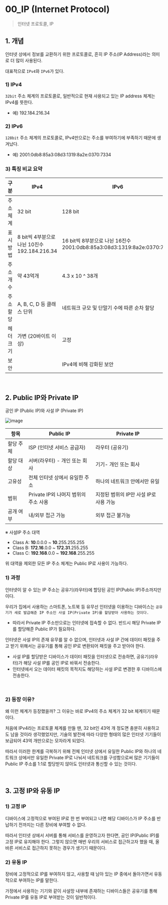 # 00_IP (Internet Protocol)

> 인터넷 프로토콜, IP

## 1. 개념

인터넷 상에서 정보를 교환하기 위한 프로토콜로, 흔히 IP 주소(IP Address)라는 의미로 더 많이 사용된다.

대표적으로 `IPv4`와 `IPv6`가 있다.

### 1) IPv4

`32bit` 주소 체계의 프로토콜로, 일반적으로 현재 사용되고 있는 IP address 체계는 IPv4를 뜻한다.

- 예) 192.184.216.34

### 2) IPv6

`128bit` 주소 체계의 프로토콜로, IPv4만으로는 주소를 부여하기에 부족하기 때문에 생겨났다.

- 예) 2001:0db8:85a3:08d3:1319:8a2e:0370:7334

### 3) 특징 비교 요약

| 구분      | IPv4                                              | IPv6                                                         |
| --------- | ------------------------------------------------- | ------------------------------------------------------------ |
| 주소 체계 | 32 bit                                            | 128 bit                                                      |
| 표시 방법 | 8 bit씩 4부분으로 나뉜 10진수<br />192.184.216.34 | 16 bit씩 8부분으로 나뉜 16진수<br />2001:0db8:85a3:08d3:1319:8a2e:0370:7334 |
| 주소 개수 | 약 43억개                                         | 4.3 x 10 ^ 38개                                              |
| 주소 할당 | A, B, C, D 등 클래스 단위                         | 네트워크 규모 및 단말기 수에 따른 순차 할당                  |
| 헤더 크기 | 가변 (20바이트 이상)                              | 고정                                                         |
| 보안      |                                                   | IPv4에 비해 강화된 보안                                      |

<br>

## 2. Public IP와 Private IP

공인 IP (Public IP)와 사설 IP (Private IP)

![image](https://github.com/siwon-park/Problem_Solving/assets/93081720/b14b01b4-3272-417e-8327-254332ca84d3)

| 항목      | Public IP                            | Private IP                             |
| --------- | ------------------------------------ | -------------------------------------- |
| 할당 주체 | ISP (인터넷 서비스 공급자)           | 라우터 (공유기)                        |
| 할당 대상 | 서버(라우터) - 개인 또는 회사        | 기기- 개인 또는 회사                   |
| 고유성    | 전체 인터넷 상에서 유일한 주소       | 하나의 네트워크 안에서만 유일          |
| 범위      | Private IP외 나머지 범위의 주소 사용 | 지정된 범위의 IP만 사설 IP로 사용 가능 |
| 공개 여부 | 내/외부 접근 가능                    | 외부 접근 불가능                       |

※ 사설IP 주소 대역

- Class A:  **10**.0.0.0 ~ **10**.255.255.255
- Class B: **172.16**.0.0 ~ **172.31**.255.255
- Class C: **192.168**.0.0 ~ **192.168**.255.255

위 대역을 제외한 모든 IP 주소 체계는 Public IP로 사용이 가능하다.

### 1) 과정

인터넷이 알 수 있는 IP 주소는 공유기(라우터)에 할당된 공인 IP(Public IP)주소까지만이다.

우리가 집에서 사용하는 스마트폰, 노트북 등 유무선 인터넷을 이용하는 디바이스는 `공유기가 새로 발급해준 IP 주소인 사설 IP(Private IP)를 할당받아 사용하는 것이다.`

- 따라서 Private IP 주소만으로는 인터넷에 접속할 수 없다. 반드시 해당 Private IP를 할당해준 Public IP가 필요하다.

인터넷은 사설 IP의 존재 유무를 알 수 없으며, 인터넷과 사설 IP 간에 데이터 패킷을 주고 받기 위해서는 공유기를 통해 공인 IP로 변환되어 패킷을 주고 받아야 한다.

- 사설 IP를 할당받은 디바이스가 데이터 패킷을 인터넷으로 전송하면, 공유기(라우터)가 해당 사설 IP를 공인 IP로 바꿔서 전송한다.
- 인터넷에서 오는 데이터 패킷의 목적지도 해당하는 사설 IP로 변경한 후 디바이스에 전송한다.

<br>

### 2) 등장 이유?

왜 이런 체계가 등장했을까? 그 이유는 바로 IPv4의 주소 체계가 32 bit 체계이기 때문이다.

처음에 IPv4라는 프로토콜 체계를 만들 땐, 32 bit인 43억 개 정도면 충분히 사용하고도 남을 것이라 생각했었지만, 기술의 발전에 따라 다양한 형태의 많은 인터넷 기기들이 보급되어 43억 개만으로는 모자라게 되었다.

따라서 이러한 한계를 극복하기 위해 전체 인터넷 상에서 유일한 Public IP와 하나의 네트워크 상에서만 유일한 Private IP로 나눠서 네트워크를 구성함으로써 많은 기기들이 Public IP 주소를 1:1로 할당받지 않아도 인터넷과 통신할 수 있는 것이다.

<br>

## 3. 고정 IP와 유동 IP

### 1) 고정 IP

디바이스에 고정적으로 부여된 IP로 한 번 부여되고 나면 해당 디바이스가 IP 주소를 반납하기 전까지는 다른 장비에 부여할 수 없다.

따라서 인터넷 상에서 서버를 통해 서비스를 운영하고자 한다면, 공인 IP(Public IP)를 고정 IP로 유지해야 한다. 그렇지 않으면 매번 우리의 서비스로 접근하고자 했을 때, 올바른 서비스로 접근하지 못하는 경우가 생기기 때문이다.

### 2) 유동 IP

장비에 고정적으로 IP를 부여하지 않고, 사용할 때 남아 있는 IP 중에서 돌아가면서 유동적으로 부여하는 IP를 말한다.

가정에서 사용하는 기기와 같이 사설망 내부에 존재하는 디바이스들은 공유기를 통해 Private IP를 유동 IP로 부여받는 것이 일반적이다.